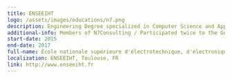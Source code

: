 ```yaml
---
title: ENSEEIHT
logo: /assets/images/educations/n7.png
description: Engineering Degree specialized in Computer Science and Applied Mathematics.
additional-info: Members of N7Consulting / Participated twice to the Google Hash Code competition. 
start-date: 2015
end-date: 2017
full-name: École nationale supérieure d'électrotechnique, d'électronique, d'informatique, d'hydraulique et des télécommunications
localization: ENSEEIHT, Toulouse, FR
link: http://www.enseeiht.fr
---
```

<!---
Gregoire Boiron <gregoire.boiron@gmail.com>
Copyright (c) 2018 Gregoire Boiron  All Rights Reserved.
--->
